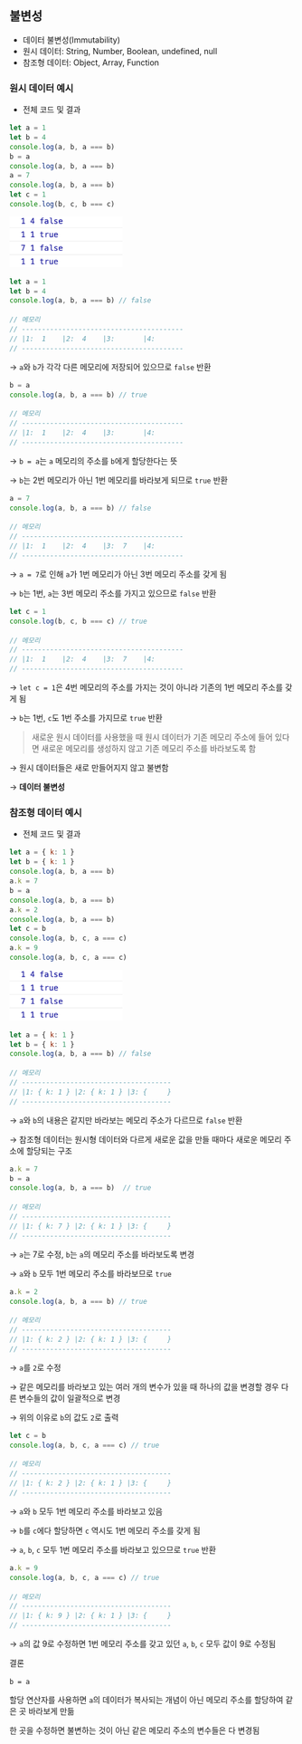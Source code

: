 ## 불변성

- 데이터 불변성(Immutability)
- 원시 데이터: String, Number, Boolean, undefined, null
- 참조형 데이터: Object, Array, Function

### 원시 데이터 예시

- 전체 코드 및 결과

```jsx
let a = 1
let b = 4
console.log(a, b, a === b)
b = a
console.log(a, b, a === b)
a = 7
console.log(a, b, a === b)
let c = 1
console.log(b, c, b === c)
```

<img src = "../images/5-8-1.png" width="200px" />

```jsx
let a = 1
let b = 4
console.log(a, b, a === b) // false

// 메모리
// ----------------------------------------
// |1:  1    |2:  4    |3:       |4:
// ----------------------------------------
```

→ `a`와 `b`가 각각 다른 메모리에 저장되어 있으므로 `false` 반환

```jsx
b = a
console.log(a, b, a === b) // true

// 메모리
// ----------------------------------------
// |1:  1    |2:  4    |3:       |4:
// ----------------------------------------
```

→ `b = a`는 `a` 메모리의 주소를 `b`에게 할당한다는 뜻

→ `b`는 2번 메모리가 아닌 1번 메모리를 바라보게 되므로 `true` 반환

```jsx
a = 7
console.log(a, b, a === b) // false

// 메모리
// ----------------------------------------
// |1:  1    |2:  4    |3:  7    |4:
// ----------------------------------------
```

→ `a = 7`로 인해 `a`가 1번 메모리가 아닌 3번 메모리 주소를 갖게 됨

→ `b`는 1번, `a`는 3번 메모리 주소를 가지고 있으므로 `false` 반환

```jsx
let c = 1
console.log(b, c, b === c) // true

// 메모리
// ----------------------------------------
// |1:  1    |2:  4    |3:  7    |4:
// ----------------------------------------
```

→ `let c = 1`은 4번 메모리의 주소를 가지는 것이 아니라 기존의 1번 메모리 주소를 갖게 됨

→ `b`는 1번, `c`도 1번 주소를 가지므로 `true` 반환

> 새로운 원시 데이터를 사용했을 때 원시 데이터가 기존 메모리 주소에 들어 있다면 새로운 메모리를 생성하지 않고 기존 메모리 주소를 바라보도록 함

→ 원시 데이터들은 새로 만들어지지 않고 불변함

→ **데이터 불변성**


### 참조형 데이터 예시

- 전체 코드 및 결과

```jsx
let a = { k: 1 }
let b = { k: 1 }
console.log(a, b, a === b)
a.k = 7
b = a
console.log(a, b, a === b)
a.k = 2
console.log(a, b, a === b)
let c = b
console.log(a, b, c, a === c)
a.k = 9
console.log(a, b, c, a === c)
```

<img src = "../images/5-8-1.png" width="200px" />

```jsx
let a = { k: 1 }
let b = { k: 1 }
console.log(a, b, a === b) // false

// 메모리
// -------------------------------------
// |1: { k: 1 } |2: { k: 1 } |3: {     }
// -------------------------------------
```

→ `a`와 `b`의 내용은 같지만 바라보는 메모리 주소가 다르므로 `false` 반환

→ 참조형 데이터는 원시형 데이터와 다르게 새로운 값을 만들 때마다 새로운 메모리 주소에 할당되는 구조

```jsx
a.k = 7
b = a
console.log(a, b, a === b)  // true

// 메모리
// -------------------------------------
// |1: { k: 7 } |2: { k: 1 } |3: {     }
// -------------------------------------
```

→ `a`는 7로 수정, `b`는 `a`의 메모리 주소를 바라보도록 변경

→ `a`와 `b` 모두 1번 메모리 주소를 바라보므로 `true`

```jsx
a.k = 2
console.log(a, b, a === b) // true

// 메모리
// -------------------------------------
// |1: { k: 2 } |2: { k: 1 } |3: {     }
// -------------------------------------
```

→ `a`를 `2`로 수정

→ 같은 메모리를 바라보고 있는 여러 개의 변수가 있을 때 하나의 값을 변경할 경우 다른 변수들의 값이 일괄적으로 변경

→ 위의 이유로 `b`의 값도 `2`로 출력

```jsx
let c = b
console.log(a, b, c, a === c) // true

// 메모리
// -------------------------------------
// |1: { k: 2 } |2: { k: 1 } |3: {     }
// -------------------------------------
```

→ `a`와 `b` 모두 1번 메모리 주소를 바라보고 있음

→ `b`를 `c`에다 할당하면 `c` 역시도 1번 메모리 주소를 갖게 됨

→ `a`, `b`, `c` 모두 1번 메모리 주소를 바라보고 있으므로 `true` 반환

```jsx
a.k = 9
console.log(a, b, c, a === c) // true

// 메모리
// -------------------------------------
// |1: { k: 9 } |2: { k: 1 } |3: {     }
// -------------------------------------
```

→ `a`의 값 9로 수정하면 1번 메모리 주소를 갖고 있던 `a`, `b`, `c` 모두 값이 9로 수정됨

결론

`b = a`

할당 연산자를 사용하면 `a`의 데이터가 복사되는 개념이 아닌 메모리 주소를 할당하여 같은 곳 바라보게 만듦

한 곳을 수정하면 불변하는 것이 아닌 같은 메모리 주소의 변수들은 다 변경됨
